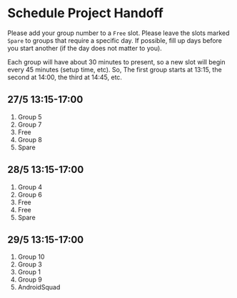 # Schedule Project Handoff

Please add your group number to a `Free` slot. Please leave the slots marked `Spare` to groups that require a specific day. If possible, fill up days before you start another (if the day does not matter to you).

Each group will have about 30 minutes to present, so a new slot will begin every 45 minutes (setup time, etc). So, The first group starts at 13:15, the second at 14:00, the third at 14:45, etc.

## 27/5 13:15-17:00

1. Group 5
2. Group 7
3. Free
4. Group 8
5. Spare

## 28/5 13:15-17:00

1. Group 4
2. Group 6
3. Free
4. Free
5. Spare

## 29/5 13:15-17:00

1. Group 10
2. Group 3
3. Group 1
4. Group 9
5. AndroidSquad
